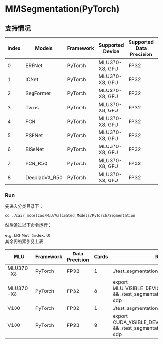 # MMSegmentation(PyTorch)
## 支持情况

Index  |  Models  | Framework  | Supported Device  | Supported Data Precision  | Multi-MLUs  | Multi-Nodes
----- | ----- | ----- | ----- | ----- | ----- | ----- |
0 | ERFNet  | PyTorch  | MLU370-X8, GPU  | FP32  | Yes  | Not Tested
1 | ICNet  | PyTorch  | MLU370-X8, GPU  | FP32  | Yes  | Not Tested
2 | SegFormer  | PyTorch  | MLU370-X8, GPU  | FP32  | Yes  | Not Tested
3 | Twins  | PyTorch  | MLU370-X8, GPU  | FP32  | Yes  | Not Tested
4 | FCN  | PyTorch  | MLU370-X8, GPU  | FP32  | Yes  | Not Tested
5 | PSPNet  | PyTorch  | MLU370-X8, GPU  | FP32  | Yes  | Not Tested
6 | BiSeNet  | PyTorch  | MLU370-X8, GPU  | FP32  | Yes  | Not Tested
7 | FCN_R50  | PyTorch  | MLU370-X8, GPU  | FP32  | Yes  | Not Tested
8 | DeeplabV3_R50  | PyTorch  | MLU370-X8, GPU  | FP32  | Yes  | Not Tested

 

### Run
先进入分类目录下：
 
```
cd ./cair_modelzoo/MLU/Validated_Models/PyTorch/Segmentation
```
 
然后通过以下命令运行：

e.g. ERFNet（index: 0）  
其余网络索引见上表  
  
MLU  | Framework  |  Data Precision  | Cards  | Run
----- | ----- | ----- | ----- | ----- |
MLU370-X8  | PyTorch  | FP32  | 1  | ./test_segmentation.sh 0 fp32-mlu
MLU370-X8  | PyTorch  | FP32  | 8  | export MLU_VISIBLE_DEVICES=0,1,2,3,4,5,6,7 && ./test_segmentation.sh 0 fp32-mlu-ddp
V100  | PyTorch  | FP32  | 1  | ./test_segmentation.sh 0 fp32-gpu
V100  | PyTorch  | FP32  | 8  | export CUDA_VISIBLE_DEVICES=0,1,2,3,4,5,6,7 && ./test_segmentation.sh 0 fp32-gpu-ddp

